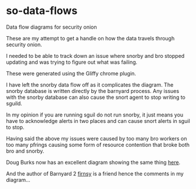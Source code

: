 so-data-flows
=============

Data flow diagrams for security onion

These are my attempt to get a handle on how the data travels through security onion.

I needed to be able to track down an issue where snorby and bro stopped updating and was trying to figure out what was failing.

These were generated using the Gliffy chrome plugin.

I have left the snorby data flow off as it complicates the diagram. The snorby database is written directly by the barnyard process. Any issues with the snorby database can also cause the snort agent to stop writing to sguild. 

In my opinion if you are running sguil do not run snorby, it just means you have to acknowledge alerts in two places and can cause snort alerts in sguil to stop.

Having said the above my issues were caused by too many bro workers on too many pfrings causing some form of resource contention that broke both bro and snorby.

Doug Burks now has an excellent diagram showing the same thing [here](https://github.com/Security-Onion-Solutions/security-onion/wiki/Architecture).

And the author of Barnyard 2 [firnsy](https://github.com/firnsy) is a friend hence the comments in my diagram...
